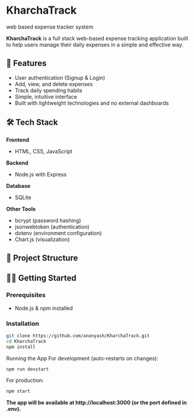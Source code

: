# KharchaTrack
web based expense tracker system


**KharchaTrack** is a full stack web-based expense tracking application built to help users manage their daily expenses in a simple and effective way.

## 🚀 Features

- User authentication (Signup & Login)
- Add, view, and delete expenses
- Track daily spending habits
- Simple, intuitive interface
- Built with lightweight technologies and no external dashboards

## 🛠️ Tech Stack

**Frontend**  
- HTML, CSS, JavaScript

**Backend**  
- Node.js with Express

**Database**  
- SQLite

**Other Tools**  
- bcrypt (password hashing)  
- jsonwebtoken (authentication)  
- dotenv (environment configuration)  
- Chart.js (visualization)

## 📁 Project Structure







## 🧑‍💻 Getting Started

### Prerequisites

- Node.js & npm installed

### Installation

```bash
git clone https://github.com/anonyash/KharchaTrack.git
cd KharchaTrack
npm install
```
Running the App
For development (auto-restarts on changes):
```bash
npm run devstart
```
For production:
```bash
npm start
```
**The app will be available at http://localhost:3000 (or the port defined in .env).**

